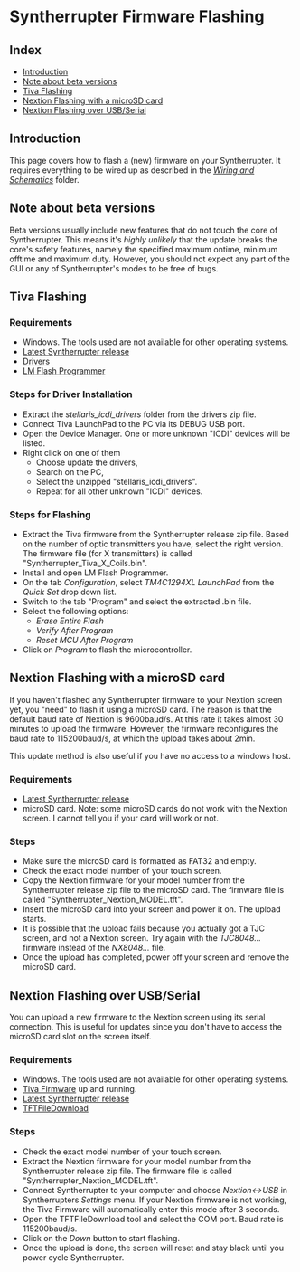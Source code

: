# Syntherrupter Firmware Flashing

## Index
* [Introduction](#introduction)
* [Note about beta versions](#note-about-beta-versions)
* [Tiva Flashing](#tiva-flashing)
* [Nextion Flashing with a microSD card](#nextion-flashing-with-a-microsd-card)
* [Nextion Flashing over USB/Serial](#nextion-flashing-over-usbserial)

## Introduction
This page covers how to flash a (new) firmware on your Syntherrupter. It requires everything to be wired up as described in the *[Wiring and Schematics](/Documentation/Wiring%20and%20Schematics)* folder.

## Note about beta versions
Beta versions usually include new features that do not touch the core of Syntherrupter. This means it's *highly unlikely* that the update breaks the core's safety features, namely the specified maximum ontime, minimum offtime and maximum duty. However, you should not expect any part of the GUI or any of Syntherrupter's modes to be free of bugs. 

## Tiva Flashing

### Requirements
* Windows. The tools used are not available for other operating systems.
* [Latest Syntherrupter release](https://github.com/MMMZZZZ/Syntherrupter/releases/)
* [Drivers](/Utilities%20and%20Drivers/Tiva%20USB%20Drivers%20(Stellaris%20ICDI%20Drivers).zip?raw=true)
* [LM Flash Programmer](/Utilities%20and%20Drivers/LMFlashProgrammer_1613.msi?raw=true)

### Steps for Driver Installation
* Extract the *stellaris_icdi_drivers* folder from the drivers zip file.
* Connect Tiva LaunchPad to the PC via its DEBUG USB port. 
* Open the Device Manager. One or more unknown "ICDI" devices will be listed. 
* Right click on one of them
	* Choose update the drivers,
	* Search on the PC, 
	* Select the unzipped "stellaris_icdi_drivers". 
	* Repeat for all other unknown "ICDI" devices.

### Steps for Flashing
* Extract the Tiva firmware from the Syntherrupter release zip file. Based on the number of optic transmitters you have, select the right version. The firmware file (for X transmitters) is called "Syntherrupter_Tiva_X_Coils.bin".
* Install and open LM Flash Programmer. 
* On the tab *Configuration*, select *TM4C1294XL LaunchPad* from the *Quick Set* drop down list. 
* Switch to the tab "Program" and select the extracted .bin file.
* Select the following options: 
	* *Erase Entire Flash*
	* *Verify After Program*
	* *Reset MCU After Program*
* Click on *Program* to flash the microcontroller.

## Nextion Flashing with a microSD card
If you haven't flashed any Syntherrupter firmware to your Nextion screen yet, you "need" to flash it using a microSD card. The reason is that the default baud rate of Nextion is 9600baud/s. At this rate it takes almost 30 minutes to upload the firmware. However, the firmware reconfigures the baud rate to 115200baud/s, at which the upload takes about 2min. 

This update method is also useful if you have no access to a windows host. 

### Requirements
* [Latest Syntherrupter release](https://github.com/MMMZZZZ/Syntherrupter/releases/)
* microSD card. Note: some microSD cards do not work with the Nextion screen. I cannot tell you if your card will work or not. 

### Steps
* Make sure the microSD card is formatted as FAT32 and empty.
* Check the exact model number of your touch screen. 
* Copy the Nextion firmware for your model number from the Syntherrupter release zip file to the microSD card. The firmware file is called "Syntherrupter_Nextion_MODEL.tft". 
* Insert the microSD card into your screen and power it on. The upload starts. 
* It is possible that the upload fails because you actually got a TJC screen, and not a Nextion screen. Try again with the *TJC8048...* firmware instead of the *NX8048...* file. 
* Once the upload has completed, power off your screen and remove the microSD card.

## Nextion Flashing over USB/Serial
You can upload a new firmware to the Nextion screen using its serial connection. This is useful for updates since you don't have to access the microSD card slot on the screen itself. 

### Requirements
* Windows. The tools used are not available for other operating systems.
* [Tiva Firmware](#tiva-flashing) up and running. 
* [Latest Syntherrupter release](https://github.com/MMMZZZZ/Syntherrupter/releases/)
* [TFTFileDownload](/Utilities%20and%20Drivers/TFTFileDownload.exe?raw=true)

### Steps
* Check the exact model number of your touch screen. 
* Extract the Nextion firmware for your model number from the Syntherrupter release zip file. The firmware file is called "Syntherrupter_Nextion_MODEL.tft". 
* Connect Syntherrupter to your computer and choose *Nextion<->USB* in Syntherrupters *Settings* menu. If your Nextion firmware is not working, the Tiva Firmware will automatically enter this mode after 3 seconds. 
* Open the TFTFileDownload tool and select the COM port. Baud rate is 115200baud/s.
* Click on the *Down* button to start flashing. 
* Once the upload is done, the screen will reset and stay black until you power cycle Syntherrupter. 
